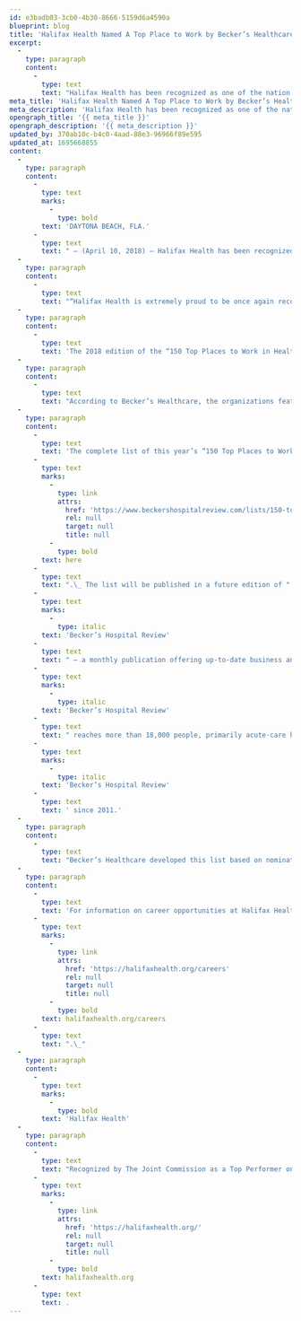 ```yaml
---
id: e3badb03-3cb0-4b30-8666-5159d6a4590a
blueprint: blog
title: 'Halifax Health Named A Top Place to Work by Becker’s Healthcare'
excerpt:
  -
    type: paragraph
    content:
      -
        type: text
        text: "Halifax Health has been recognized as one of the nation’s “150 Top Places to Work in Healthcare” in 2018 by Becker’s Healthcare – a leading source of cutting-edge business and legal information for healthcare industry leaders.\_ "
meta_title: 'Halifax Health Named A Top Place to Work by Becker’s Healthcare'
meta_description: 'Halifax Health has been recognized as one of the nation’s “150 Top Places to Work in Healthcare” in 2018 by Becker’s Healthcare.'
opengraph_title: '{{ meta_title }}'
opengraph_description: '{{ meta_description }}'
updated_by: 370ab10c-b4c0-4aad-88e3-96966f89e595
updated_at: 1695668855
content:
  -
    type: paragraph
    content:
      -
        type: text
        marks:
          -
            type: bold
        text: 'DAYTONA BEACH, FLA.'
      -
        type: text
        text: " – (April 10, 2018) – Halifax Health has been recognized as one of the nation’s “150 Top Places to Work in Healthcare” in 2018 by Becker’s Healthcare – a leading source of cutting-edge business and legal information for healthcare industry leaders.\_ The Daytona Beach-based, 678-bed community health system was previously named to Becker’s 2016 “150 Great Places to Work in Healthcare” list.\_\_"
  -
    type: paragraph
    content:
      -
        type: text
        text: "“Halifax Health is extremely proud to be once again recognized as a great place to work in healthcare.\_ Our more than 4,300 employees work hard each and every day to provide the highest quality of care to the communities we serve.\_ In turn, we strive to provide our employees with a supportive and rewarding workplace that lets them know they are appreciated,” says Jeff Feasel, president and chief executive officer of Halifax Health.\_ \_\_"
  -
    type: paragraph
    content:
      -
        type: text
        text: 'The 2018 edition of the “150 Top Places to Work in Healthcare” highlights hospitals, health systems and healthcare companies that promote diversity within the workforce, employee engagement and professional growth.'
  -
    type: paragraph
    content:
      -
        type: text
        text: "According to Becker’s Healthcare, the organizations featured on this list offer benefits and opportunities for employees to build successful careers above and beyond the average healthcare provider or company and encourage professional development and promote leadership from within.\_ Many of the companies listed offer unique wellness and personal benefits to ensure employees strike a positive work-life balance as well as employee recognition programs to highlight their accomplishments.\_ In addition to providing a competitive benefits and vacation package, many of the organizations recognized support volunteerism and organize community outreach activities.\_\_"
  -
    type: paragraph
    content:
      -
        type: text
        text: 'The complete list of this year’s “150 Top Places to Work in Healthcare” can be found online '
      -
        type: text
        marks:
          -
            type: link
            attrs:
              href: 'https://www.beckershospitalreview.com/lists/150-top-places-to-work-in-healthcare-2019.html'
              rel: null
              target: null
              title: null
          -
            type: bold
        text: here
      -
        type: text
        text: ".\_ The list will be published in a future edition of "
      -
        type: text
        marks:
          -
            type: italic
        text: 'Becker’s Hospital Review'
      -
        type: text
        text: " – a monthly publication offering up-to-date business and legal news and analysis relating to hospitals and health systems.\_ Each issue of "
      -
        type: text
        marks:
          -
            type: italic
        text: 'Becker’s Hospital Review'
      -
        type: text
        text: " reaches more than 18,000 people, primarily acute-care hospital chief executive officers, chief financial officers and chief information officers.\_ A version of this list has been published in "
      -
        type: text
        marks:
          -
            type: italic
        text: 'Becker’s Hospital Review'
      -
        type: text
        text: ' since 2011.'
  -
    type: paragraph
    content:
      -
        type: text
        text: "Becker’s Healthcare developed this list based on nominations and editorial research.\_ Organizations did not pay and cannot pay for inclusion on this list.\_ The list is not an endorsement of any hospital, health system or company mentioned."
  -
    type: paragraph
    content:
      -
        type: text
        text: 'For information on career opportunities at Halifax Health, go to '
      -
        type: text
        marks:
          -
            type: link
            attrs:
              href: 'https://halifaxhealth.org/careers'
              rel: null
              target: null
              title: null
          -
            type: bold
        text: halifaxhealth.org/careers
      -
        type: text
        text: ".\_"
  -
    type: paragraph
    content:
      -
        type: text
        marks:
          -
            type: bold
        text: 'Halifax Health'
  -
    type: paragraph
    content:
      -
        type: text
        text: "Recognized by The Joint Commission as a Top Performer on Key Quality Measures, Halifax Health serves Volusia and Flagler counties, providing a continuum of healthcare services through a network of organizations including a tertiary hospital, community hospital, freestanding emergency department, an urgent care, psychiatric services, a cancer treatment center with five outreach locations, the area’s largest hospice, a center for inpatient rehabilitation, primary care walk-in clinics, a walk-in clinic specializing in women’s health, a pediatric care community clinic, three children’s medical practices, a home healthcare agency, and an exclusive provider organization.\_ Halifax Health offers the area’s only Level II Trauma Center, Comprehensive Stroke Center, Pediatric Intensive Care Unit, Pediatric Emergency Department, Child and Adolescent Behavioral Services, complete Neurosurgical Services, OB Emergency Department and Level II Neonatal Intensive Care Unit that cares for babies born as early as 28 weeks.\_ For more information, visit "
      -
        type: text
        marks:
          -
            type: link
            attrs:
              href: 'https://halifaxhealth.org/'
              rel: null
              target: null
              title: null
          -
            type: bold
        text: halifaxhealth.org
      -
        type: text
        text: .
---
```

